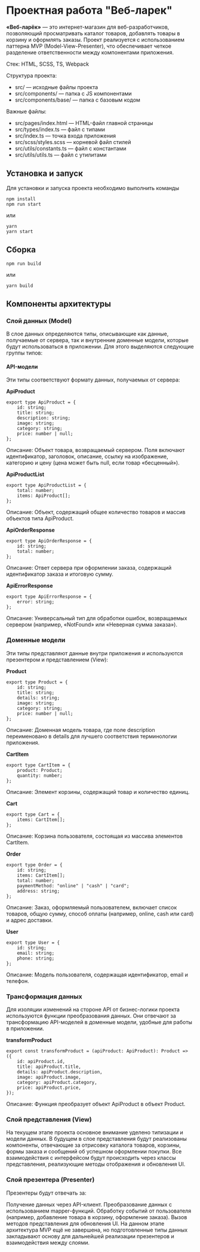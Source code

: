 # Проектная работа "Веб-ларек"

**«Веб-ларёк»** — это интернет-магазин для веб-разработчиков, позволяющий просматривать каталог товаров, добавлять товары в корзину и оформлять заказы. Проект реализуется с использованием паттерна MVP (Model-View-Presenter), что обеспечивает четкое разделение ответственности между компонентами приложения.

Стек: HTML, SCSS, TS, Webpack

Структура проекта:
- src/ — исходные файлы проекта
- src/components/ — папка с JS компонентами
- src/components/base/ — папка с базовым кодом

Важные файлы:
- src/pages/index.html — HTML-файл главной страницы
- src/types/index.ts — файл с типами
- src/index.ts — точка входа приложения
- src/scss/styles.scss — корневой файл стилей
- src/utils/constants.ts — файл с константами
- src/utils/utils.ts — файл с утилитами

## Установка и запуск
Для установки и запуска проекта необходимо выполнить команды

```
npm install
npm run start
```

или

```
yarn
yarn start
```
## Сборка

```
npm run build
```

или

```
yarn build
```
## Компоненты архитектуры
### Слой данных (Model)
В слое данных определяются типы, описывающие как данные, получаемые от сервера, так и внутренние доменные модели, которые будут использоваться в приложении. Для этого выделяются следующие группы типов:

#### API-модели
Эти типы соответствуют формату данных, получаемых от сервера:

**ApiProduct**
```
export type ApiProduct = {
    id: string;
    title: string;
    description: string;
    image: string;
    category: string;
    price: number | null;
};
```
Описание: Объект товара, возвращаемый сервером. Поля включают идентификатор, заголовок, описание, ссылку на изображение, категорию и цену (цена может быть null, если товар «бесценный»).

**ApiProductList**
```
export type ApiProductList = {
    total: number;
    items: ApiProduct[];
};
```
Описание: Объект, содержащий общее количество товаров и массив объектов типа ApiProduct.

**ApiOrderResponse**
```
export type ApiOrderResponse = {
    id: string;
    total: number;
};
```
Описание: Ответ сервера при оформлении заказа, содержащий идентификатор заказа и итоговую сумму.

**ApiErrorResponse**
```
export type ApiErrorResponse = {
    error: string;
};
```
Описание: Универсальный тип для обработки ошибок, возвращаемых сервером (например, «NotFound» или «Неверная сумма заказа»).

### Доменные модели
Эти типы представляют данные внутри приложения и используются презентером и представлением (View):

**Product**
```
export type Product = {
    id: string;
    title: string;
    details: string;
    image: string;
    category: string;
    price: number | null;
};
```
Описание: Доменная модель товара, где поле description переименовано в details для лучшего соответствия терминологии приложения.

**CartItem**
```
export type CartItem = {
    product: Product;
    quantity: number;
};
```
Описание: Элемент корзины, содержащий товар и количество единиц.

**Cart**
```
export type Cart = {
    items: CartItem[];
};
```
Описание: Корзина пользователя, состоящая из массива элементов CartItem.

**Order**
```
export type Order = {
    id: string;
    items: CartItem[];
    total: number;
    paymentMethod: "online" | "cash" | "card";
    address: string;
};
```
Описание: Заказ, оформляемый пользователем, включает список товаров, общую сумму, способ оплаты (например, online, cash или card) и адрес доставки.

**User**
```
export type User = {
    id: string;
    email: string;
    phone: string;
};
```
Описание: Модель пользователя, содержащая идентификатор, email и телефон.

### Трансформация данных
Для изоляции изменений на стороне API от бизнес-логики проекта используются функции преобразования данных. Они отвечают за трансформацию API-моделей в доменные модели, удобные для работы в приложении.

**transformProduct**
```
export const transformProduct = (apiProduct: ApiProduct): Product => ({
    id: apiProduct.id,
    title: apiProduct.title,
    details: apiProduct.description,
    image: apiProduct.image,
    category: apiProduct.category,
    price: apiProduct.price,
});
```
Описание: Функция преобразует объект ApiProduct в объект Product.

### Слой представления (View)
На текущем этапе проекта основное внимание уделено типизации и модели данных. В будущем в слое представления будут реализованы компоненты, отвечающие за отрисовку каталога товаров, корзины, формы заказа и сообщений об успешном оформлении покупки. Все взаимодействия с интерфейсом будут происходить через классы представления, реализующие методы отображения и обновления UI.

### Слой презентера (Presenter)
Презентеры будут отвечать за:

Получение данных через API-клиент.
Преобразование данных с использованием mapper-функций.
Обработку событий от пользователя (например, добавление товара в корзину, оформление заказа).
Вызов методов представления для обновления UI.
На данном этапе архитектура MVP ещё не завершена, но подготовленные типы данных закладывают основу для дальнейшей реализации презентеров и взаимодействия между слоями.
